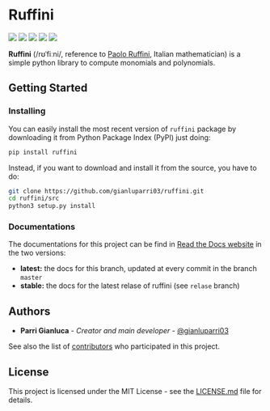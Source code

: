 # Ruffini

![](https://img.shields.io/codacy/grade/8bf3533a27104f44bdc0dad621d0de73.svg)
![](https://img.shields.io/codacy/coverage/8bf3533a27104f44bdc0dad621d0de73.svg)
![](https://img.shields.io/readthedocs/ruffini.svg)
![](https://img.shields.io/pypi/v/ruffini.svg?color=success)
![](https://img.shields.io/github/license/gianluparri03/ruffini.svg)

**Ruffini** (/rʊˈfiːni/, reference to [Paolo Ruffini](https://en.wikipedia.org/wiki/Paolo_Ruffini), Italian mathematician)
is a simple python library to compute monomials and polynomials.

## Getting Started

### Installing

You can easily install the most recent version of `ruffini` package by
downloading it from Python Package Index (PyPI) just doing:

```bash
pip install ruffini
```

Instead, if you want to download and install it from the source, you have to do:

```bash
git clone https://github.com/gianluparri03/ruffini.git
cd ruffini/src
python3 setup.py install
```

### Documentations

The documentations for this project can be find in [Read the Docs website](https://ruffini.rtfd.com) in the two versions:

- **latest:** the docs for this branch, updated at every commit in the branch `master`
- **stable:** the docs for the latest relase of ruffini (see `relase` branch)

## Authors

- **Parri Gianluca** - *Creator and main developer* - [@gianluparri03](https://github.com/gianluparri03)

See also the list of [contributors](https://github.com/your/project/contributors)
who participated in this project.

## License

This project is licensed under the MIT License -
see the [LICENSE.md](LICENSE.md) file for details.
